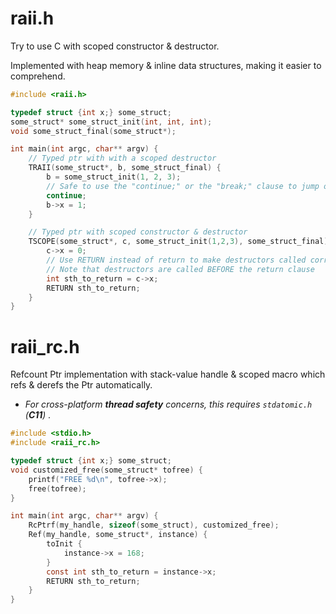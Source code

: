 # raii.h

Try to use C with scoped constructor & destructor.

Implemented with heap memory & inline data structures, making it easier to comprehend.

```c
#include <raii.h>

typedef struct {int x;} some_struct;
some_struct* some_struct_init(int, int, int);
void some_struct_final(some_struct*);

int main(int argc, char** argv) {
    // Typed ptr with with a scoped destructor
    TRAII(some_struct*, b, some_struct_final) {
        b = some_struct_init(1, 2, 3);
        // Safe to use the "continue;" or the "break;" clause to jump out.
        continue;
        b->x = 1;
    }

    // Typed ptr with scoped constructor & destructor
    TSCOPE(some_struct*, c, some_struct_init(1,2,3), some_struct_final) {
        c->x = 0;
        // Use RETURN instead of return to make destructors called correctly;
        // Note that destructors are called BEFORE the return clause
        int sth_to_return = c->x;
        RETURN sth_to_return;
    }
}
```

# raii_rc.h

Refcount Ptr implementation with stack-value handle & scoped macro which refs & derefs the Ptr automatically.

- *For cross-platform **thread safety** concerns, this requires `stdatomic.h` (**C11**) .*

```c
#include <stdio.h>
#include <raii_rc.h>

typedef struct {int x;} some_struct;
void customized_free(some_struct* tofree) {
    printf("FREE %d\n", tofree->x);
    free(tofree);
}

int main(int argc, char** argv) {
    RcPtrf(my_handle, sizeof(some_struct), customized_free);
    Ref(my_handle, some_struct*, instance) {
        toInit {
            instance->x = 168;
        }
        const int sth_to_return = instance->x;
        RETURN sth_to_return;
    }
}
```
